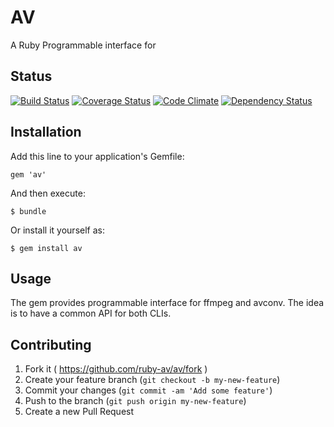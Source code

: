 # AV

A Ruby Programmable interface for 

## Status

[![Build Status](https://travis-ci.org/ruby-av/av.svg?branch=master)](https://travis-ci.org/ruby-av/av)
[![Coverage Status](https://coveralls.io/repos/ruby-av/av/badge.png?branch=master)](https://coveralls.io/r/ruby-av/av?branch=master)
[![Code Climate](https://codeclimate.com/github/ruby-av/av/badges/gpa.svg)](https://codeclimate.com/github/ruby-av/av)
[![Dependency Status](https://gemnasium.com/ruby-av/av.svg)](https://gemnasium.com/ruby-av/av)

## Installation

Add this line to your application's Gemfile:

    gem 'av'

And then execute:

    $ bundle

Or install it yourself as:

    $ gem install av

## Usage

The gem provides programmable interface for ffmpeg and avconv.
The idea is to have a common API for both CLIs.

## Contributing

1. Fork it ( https://github.com/ruby-av/av/fork )
2. Create your feature branch (`git checkout -b my-new-feature`)
3. Commit your changes (`git commit -am 'Add some feature'`)
4. Push to the branch (`git push origin my-new-feature`)
5. Create a new Pull Request

